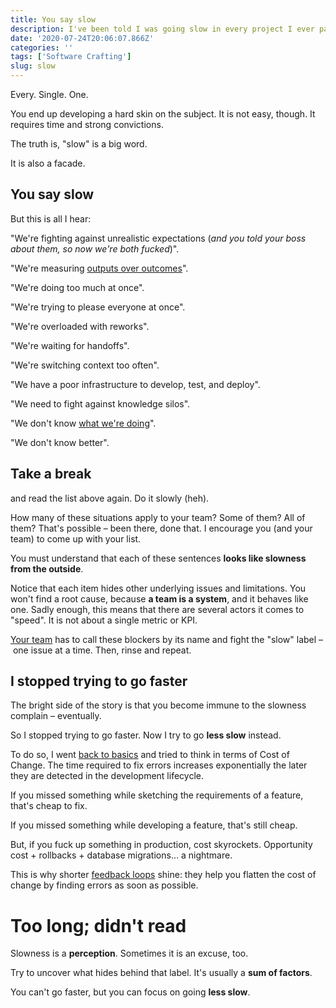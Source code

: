 ```yaml
---
title: You say slow
description: I've been told I was going slow in every project I ever participated in.
date: '2020-07-24T20:06:07.866Z'
categories: ''
tags: ['Software Crafting']
slug: slow
---
```


Every. Single. One.

You end up developing a hard skin on the subject. It is not easy, though. It requires time and strong convictions.

The truth is, "slow" is a big word.

It is also a facade.

## You say slow

But this is all I hear:

"We're fighting against unrealistic expectations (*and you told your boss about them, so now we're both fucked*)".

"We're measuring [outputs over outcomes](https://afontcu.dev/shoe-factory-build-software/)".

"We're doing too much at once".

"We're trying to please everyone at once".

"We're overloaded with reworks".

"We're waiting for handoffs".

"We're switching context too often".

"We have a poor infrastructure to develop, test, and deploy".

"We need to fight against knowledge silos".

"We don't know [what we're doing](https://afontcu.dev/goal-of-software-development/)".

"We don't know better".

## Take a break

and read the list above again. Do it slowly (heh).

How many of these situations apply to your team? Some of them? All of them? That's possible – been there, done that. I encourage you (and your team) to come up with your list.

You must understand that each of these sentences **looks like slowness from the outside**.

Notice that each item hides other underlying issues and limitations. You won't find a root cause, because **a team is a system**, and it behaves like one. Sadly enough, this means that there are several actors it comes to "speed". It is not about a single metric or KPI.

[Your team](https://afontcu.dev/power-to-the-teams/) has to call these blockers by its name and fight the "slow" label – one issue at a time. Then, rinse and repeat.


## I stopped trying to go faster

The bright side of the story is that you become immune to the slowness complain – eventually.

So I stopped trying to go faster. Now I try to go **less slow** instead.

To do so, I went [back to basics](https://afontcu.dev/back-to-basics/) and tried to think in terms of Cost of Change. The time required to fix errors increases exponentially the later they are detected in the development lifecycle.

If you missed something while sketching the requirements of a feature, that's cheap to fix.

If you missed something while developing a feature, that's still cheap.

But, if you fuck up something in production, cost skyrockets. Opportunity cost + rollbacks + database migrations… a nightmare.

This is why shorter [feedback loops](https://afontcu.dev/feedback-loops/) shine: they help you flatten the cost of change by finding errors as soon as possible.

# Too long; didn't read

Slowness is a **perception**. Sometimes it is an excuse, too.

Try to uncover what hides behind that label. It's usually a **sum of factors**.

You can't go faster, but you can focus on going **less slow**.